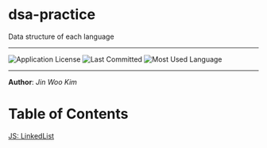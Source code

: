 # dsa-practice
Data structure of each language

---
![Application License](https://img.shields.io/github/license/jinwoov/dsa-practice)
![Last Committed](https://img.shields.io/github/last-commit/jinwoov/dsa-practice)
![Most Used Language](https://img.shields.io/github/languages/top/jinwoov/dsa-practice)   

---

**Author**: *Jin Woo Kim*

# Table of Contents

[JS: LinkedList](https://github.com/jinwoov/dsa-practice/tree/master/js/linkedlist)